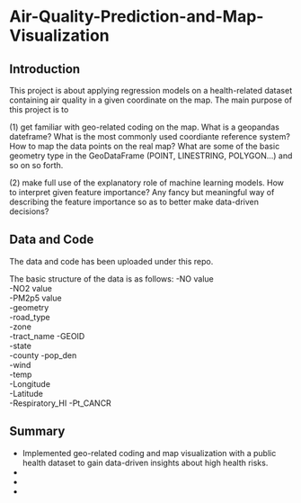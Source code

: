 # Air-Quality-Prediction-and-Map-Visualization

## Introduction
This project is about applying regression models on a health-related dataset containing air quality in a given coordinate on the map. The main purpose of this project is to 

(1) get familiar with geo-related coding on the map. What is a geopandas dateframe? What is the most commonly used coordiante reference system? How to map the data points on the real map? What are some of the basic geometry type in the GeoDataFrame (POINT, LINESTRING, POLYGON...) and so on so forth.

(2) make full use of the explanatory role of machine learning models. How to interpret given feature importance? Any fancy but meaningful way of describing the feature importance so as to better make data-driven decisions?

## Data and Code
The data and code has been uploaded under this repo.

The basic structure of the data is as follows:
-NO value	
-NO2 value	
-PM2p5 value	
-geometry	
-road_type	
-zone	
-tract_name	
-GEOID	
-state	
-county	
-pop_den	
-wind	
-temp	
-Longitude	
-Latitude	
-Respiratory_HI	
-Pt_CANCR

## Summary
- Implemented geo-related coding and map visualization with a public health dataset to gain data-driven insights about high health risks.
- 
-
-

